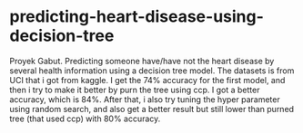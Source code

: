 # predicting-heart-disease-using-decision-tree
Proyek Gabut. Predicting someone have/have not the heart disease by several health information using a decision tree model. The datasets is from UCI that i got from kaggle. I get the 74% accuracy for the first model, and then i try to make it better by purn the tree using ccp. I got a better accuracy, which is 84%. After that, i also try tuning the hyper parameter using random search, and also get a better result but still lower than purned tree (that used ccp) with 80% accuracy.
